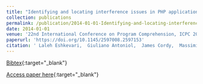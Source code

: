 ```yaml
---
title: "Identifying and locating interference issues in PHP applications: the case of WordPress"
collection: publications
permalink: /publication/2014-01-01-Identifying-and-locating-interference-issues-in-PHP-applications-the-case-of-WordPress
date: 2014-01-01
venue: '22nd International Conference on Program Comprehension, ICPC 2014, Hyderabad, India, June 2-3, 2014'
paperurl: 'https://doi.org/10.1145/2597008.2597153'
citation: ' Laleh Eshkevari,  Giuliano Antoniol,  James Cordy,  Massimiliano Di Penta, &quot;Identifying and locating interference issues in PHP applications: the case of WordPress.&quot; 22nd International Conference on Program Comprehension, ICPC 2014, Hyderabad, India, June 2-3, 2014, 2014.'
---
```

[Bibtex](https://dblp.org/rec/bib/conf/iwpc/EshkevariACP14){:target="_blank"}

[Access paper here](https://doi.org/10.1145/2597008.2597153){:target="_blank"}
